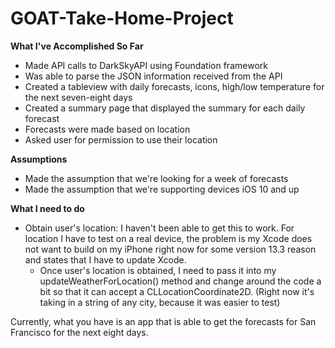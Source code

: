 # GOAT-Take-Home-Project

<b>What I've Accomplished So Far</b>
- Made API calls to DarkSkyAPI using Foundation framework
- Was able to parse the JSON information received from the API
- Created a tableview with daily forecasts, icons, high/low temperature for the next seven-eight days 
- Created a summary page that displayed the summary for each daily forecast
- Forecasts were made based on location 
- Asked user for permission to use their location

<b>Assumptions</b>
- Made the assumption that we're looking for a week of forecasts
- Made the assumption that we're supporting devices iOS 10 and up

<b>What I need to do</b>
- Obtain user's location: I haven't been able to get this to work. For location I have to test on a real device, the problem is my Xcode does not want to build on my iPhone right now for some version 13.3 reason and states that I have to update Xcode.
  - Once user's location is obtained, I need to pass it into my updateWeatherForLocation() method and change around the code a bit so that it can accept a CLLocationCoordinate2D. (Right now it's taking in a string of any city, because it was easier to test)
  

Currently, what you have is an app that is able to get the forecasts for San Francisco for the next eight days.
